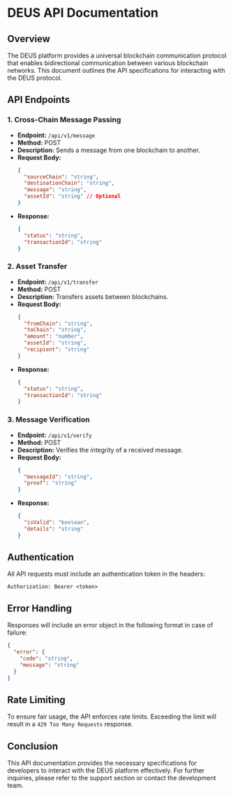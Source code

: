 # DEUS API Documentation

## Overview

The DEUS platform provides a universal blockchain communication protocol that enables bidirectional communication between various blockchain networks. This document outlines the API specifications for interacting with the DEUS protocol.

## API Endpoints

### 1. Cross-Chain Message Passing

- **Endpoint:** `/api/v1/message`
- **Method:** POST
- **Description:** Sends a message from one blockchain to another.
- **Request Body:**
  ```json
  {
    "sourceChain": "string",
    "destinationChain": "string",
    "message": "string",
    "assetId": "string" // Optional
  }
  ```
- **Response:**
  ```json
  {
    "status": "string",
    "transactionId": "string"
  }
  ```

### 2. Asset Transfer

- **Endpoint:** `/api/v1/transfer`
- **Method:** POST
- **Description:** Transfers assets between blockchains.
- **Request Body:**
  ```json
  {
    "fromChain": "string",
    "toChain": "string",
    "amount": "number",
    "assetId": "string",
    "recipient": "string"
  }
  ```
- **Response:**
  ```json
  {
    "status": "string",
    "transactionId": "string"
  }
  ```

### 3. Message Verification

- **Endpoint:** `/api/v1/verify`
- **Method:** POST
- **Description:** Verifies the integrity of a received message.
- **Request Body:**
  ```json
  {
    "messageId": "string",
    "proof": "string"
  }
  ```
- **Response:**
  ```json
  {
    "isValid": "boolean",
    "details": "string"
  }
  ```

## Authentication

All API requests must include an authentication token in the headers:

```
Authorization: Bearer <token>
```

## Error Handling

Responses will include an error object in the following format in case of failure:

```json
{
  "error": {
    "code": "string",
    "message": "string"
  }
}
```

## Rate Limiting

To ensure fair usage, the API enforces rate limits. Exceeding the limit will result in a `429 Too Many Requests` response.

## Conclusion

This API documentation provides the necessary specifications for developers to interact with the DEUS platform effectively. For further inquiries, please refer to the support section or contact the development team.
